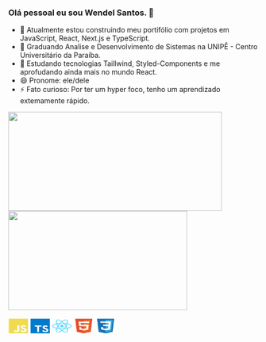### Olá pessoal eu sou Wendel Santos. 👋

- 🔭 Atualmente estou construindo meu portifólio com projetos em JavaScript, React, Next.js e TypeScript.
- 🌱 Graduando Analise e Desenvolvimento de Sistemas na UNIPÊ - Centro Universitário da Paraíba.
- 💬 Estudando tecnologias Taillwind, Styled-Components e me aprofudando ainda mais no mundo React.
- 😄 Pronome: ele/dele
- ⚡ Fato curioso: Por ter um hyper foco, tenho um aprendizado extemamente rápido.
<div display: inline_block>  
<a href="https://github.com/WendelSantoss/github-readme-stats">
  <img width=430 height=200 align="center" src="https://github-readme-stats.vercel.app/api?username=WendelSantoss&show_icons=true" />
</a>
<a href="https://github.com/WendelSantoss/convoychat">
  <img width=360 height=200 align="center" 
  src="https://github-readme-stats.vercel.app/api/top-langs?username=WendelSantoss&layout=compact&langs_count=8&card_width=32" />
</a>
</div>

<div style="display: inline_block"><br>
  <img align="center" alt="Rafa-Js" height="30" width="40" src="https://raw.githubusercontent.com/devicons/devicon/master/icons/javascript/javascript-plain.svg">
  <img align="center" alt="Rafa-Ts" height="30" width="40" src="https://raw.githubusercontent.com/devicons/devicon/master/icons/typescript/typescript-plain.svg">
  <img align="center" alt="Rafa-React" height="30" width="40" src="https://raw.githubusercontent.com/devicons/devicon/master/icons/react/react-original.svg">
  <img align="center" alt="Rafa-HTML" height="30" width="40" src="https://raw.githubusercontent.com/devicons/devicon/master/icons/html5/html5-original.svg">
  <img align="center" alt="Rafa-CSS" height="30" width="40" src="https://raw.githubusercontent.com/devicons/devicon/master/icons/css3/css3-original.svg">
</div>
